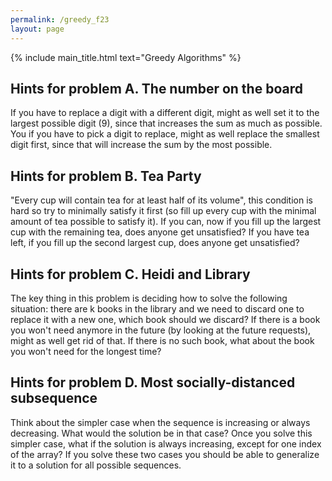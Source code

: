 ```yaml
---
permalink: /greedy_f23
layout: page
---
```


{% include main_title.html text="Greedy Algorithms" %}

## Hints for problem A. The number on the board

If you have to replace a digit with a different digit, might as well
set it to the largest possible digit (9), since that increases the sum
as much as possible. You if you have to pick a digit to replace, might
as well replace the smallest digit first, since that will increase the
sum by the most possible.

## Hints for problem B. Tea Party

"Every cup will contain tea for at least half of its volume", this
condition is hard so try to minimally satisfy it first (so fill up
every cup with the minimal amount of tea possible to satisfy it). If
you can, now if you fill up the largest cup with the remaining tea,
does anyone get unsatisfied? If you have tea left, if you fill up the
second largest cup, does anyone get unsatisfied?

## Hints for problem C. Heidi and Library

The key thing in this problem is deciding how to solve the following
situation: there are k books in the library and we need to discard one
to replace it with a new one, which book should we discard? If there
is a book you won't need anymore in the future (by looking at the
future requests), might as well get rid of that. If there is no such
book, what about the book you won't need for the longest time?

## Hints for problem D. Most socially-distanced subsequence

Think about the simpler case when the sequence is increasing or always
decreasing. What would the solution be in that case? Once you solve
this simpler case, what if the solution is always increasing, except
for one index of the array? If you solve these two cases you should be
able to generalize it to a solution for all possible sequences.